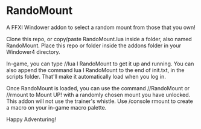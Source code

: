 # RandoMount
A FFXI Windower addon to select a random mount from those that you own!

Clone this repo, or copy/paste RandoMount.lua inside a folder, also named RandoMount. 
Place this repo or folder inside the addons folder in your Windower4 directory.

In-game, you can type //lua l RandoMount to get it up and running.
You can also append the command lua l RandoMount to the end of init.txt, in the scripts folder.
That'll make it automatically load when you log in.

Once RandoMount is loaded, you can use the command //RandoMount or //rmount to Mount UP!
with a randomly chosen mount you have unlocked. This addon will not use the trainer's whistle.
Use /console rmount to create a macro on your in-game macro palette.

Happy Adventuring!
